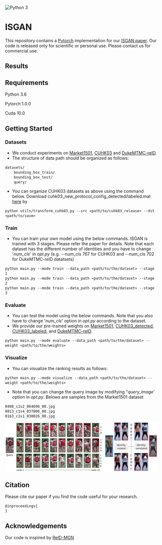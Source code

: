 ![Python 3](https://img.shields.io/badge/python-3-green.svg)

# ISGAN

This repository contains a [Pytorch](https://pytorch.org/) implementation for our [ISGAN paper](). Our code is released only for scientific or personal use. Please contact us for commercial use.

## Results

## Requirements

Python 3.6

Pytorch 1.0.0

Cuda 10.0

## Getting Started

### Datasets
- We conduct experiments on [Market1501](http://www.liangzheng.com.cn/Project/project_reid.html), [CUHK03](http://www.ee.cuhk.edu.hk/~xgwang/CUHK_identification.html) and [DukeMTMC-reID](https://github.com/layumi/DukeMTMC-reID_evaluation).
- The structure of data path should be organized as follows:
```
datasets/
    bounding_box_train/
    bounding_box_test/
    query/
```
- You can organize CUHK03 datasets as above using the command below. Download cuhk03_new_protocol_config_detected/labeled.mat [here](https://github.com/zhunzhong07/person-re-ranking/tree/master/evaluation/data/CUHK03) by 
```
python utils/transform_cuhk03.py --src <path/to/cuhk03_release> --dst <path/to/save>
```

### Train
- You can train your own model using the below commands. ISGAN is trained with 3 stages. Please refer the paper for details. Note that each dataset has the different number of identities and you have to change '*num_cls*' in *opt.py* (e.g. --num_cls 767 for CUHK03 and --num_cls 702 for DukeMTMC-reID datatsets)
```
python main.py --mode train --data_path <path/to/the/dataset> --stage 1
python main.py --mode train --data_path <path/to/the/dataset> --stage 2
python main.py --mode train --data_path <path/to/the/dataset> --stage 3
```

### Evaluate
- You can test the model using the below commands. Note that you also have to change '*num_cls*' option in *opt.py* according to the dataset.
- We provide our pre-trained weights on [Market1501](https://drive.google.com/open?id=1P--qfxmoDuv-lNuUsi7E_0iNpIAMpnqF), [CUHK03_detected](https://drive.google.com/open?id=12kpgBfbXT4x53ZfGat1hrI0vMKT0A-cb), [CUHK03_labeled](https://drive.google.com/file/d/1nv6ycibl9uDXWmA_xfnZA92LMdUpORqJ/view?usp=sharing), and [DukeMTMC-reID](https://drive.google.com/file/d/1Qbe2V-R8xcVjHpx6RnJwvlL3UiZ8U47_/view?usp=sharing).
```
python main.py --mode evaluate --data_path <path/to/the/dataset> --weight <path/to/the/weights>
```

### Visualize
- You can visualize the ranking results as follows:
```
python main.py --mode visualize --data_path <path/to/the/dataset> --weight <path/to/the/weights>
```
- Note that you can change the query image by modifying "*query_image*' option in *opt.py*. Belows are samples from the Market1501 dataset
```
0498_c1s2_064696_00.jpg
0813_c1s4_037806_00.jpg
0163_c1s1_030026_00.jpg
```
![ranking_results](../images/results_quali.png)

## Citation
Please cite our paper if you find the code useful for your research.
```
@inproceedings{
}
```

## Acknowledgements
Our code is inspired by [ReID-MGN](https://github.com/GNAYUOHZ/ReID-MGN)
